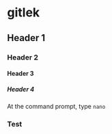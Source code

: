# gitlek

## Header 1

### Header 2

#### Header 3

##### Header 4

At the command prompt, type `nano`

### Test
